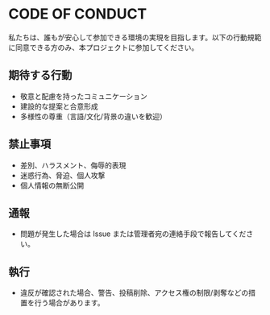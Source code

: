 # CODE OF CONDUCT

私たちは、誰もが安心して参加できる環境の実現を目指します。以下の行動規範に同意できる方のみ、本プロジェクトに参加してください。

## 期待する行動
- 敬意と配慮を持ったコミュニケーション
- 建設的な提案と合意形成
- 多様性の尊重（言語/文化/背景の違いを歓迎）

## 禁止事項
- 差別、ハラスメント、侮辱的表現
- 迷惑行為、脅迫、個人攻撃
- 個人情報の無断公開

## 通報
- 問題が発生した場合は Issue または管理者宛の連絡手段で報告してください。

## 執行
- 違反が確認された場合、警告、投稿削除、アクセス権の制限/剥奪などの措置を行う場合があります。
